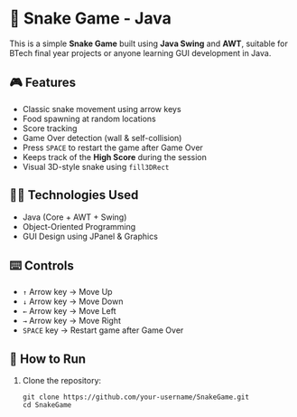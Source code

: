 # 🐍 Snake Game - Java

This is a simple **Snake Game** built using **Java Swing** and **AWT**, suitable for BTech final year projects or anyone learning GUI development in Java.

## 🎮 Features

- Classic snake movement using arrow keys
- Food spawning at random locations
- Score tracking
- Game Over detection (wall & self-collision)
- Press `SPACE` to restart the game after Game Over
- Keeps track of the **High Score** during the session
- Visual 3D-style snake using `fill3DRect`

## 🧑‍💻 Technologies Used

- Java (Core + AWT + Swing)
- Object-Oriented Programming
- GUI Design using JPanel & Graphics

## ⌨️ Controls

- `↑` Arrow key → Move Up  
- `↓` Arrow key → Move Down  
- `←` Arrow key → Move Left  
- `→` Arrow key → Move Right  
- `SPACE` key → Restart game after Game Over  


## 🚀 How to Run

1. Clone the repository:
   ```terminal
   git clone https://github.com/your-username/SnakeGame.git
   cd SnakeGame
